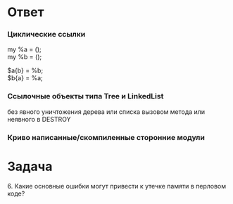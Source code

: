 # Ответ

### Циклические ссылки

my %a = ();  
my %b = ();

$a{b} = \%b;  
$b{a} = \%a;

### Ссылочные объекты типа Tree и LinkedList

без явного уничтожения дерева или списка вызовом метода или неявного в DESTROY

### Криво написанные/скомпиленные сторонние модули


# Задача

6\. Какие основные ошибки могут привести к утечке памяти в перловом коде?

